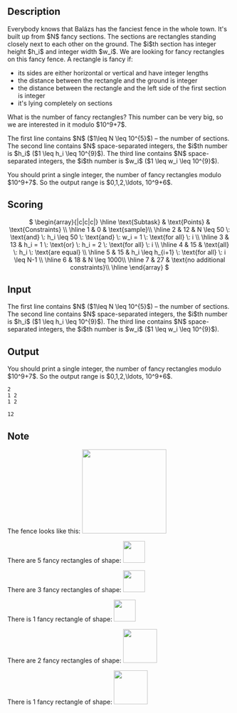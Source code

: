 ## Description

<div><p>Everybody knows that Balázs has the fanciest fence in the whole town. It's built up from $N$ fancy sections. The sections are rectangles standing closely next to each other on the ground. The $i$th section has integer height $h_i$ and integer width $w_i$.  We are looking for fancy rectangles on this fancy fence.  A rectangle is fancy if: </p><ul> <li> its sides are either horizontal or vertical and have integer lengths </li><li> the distance between the rectangle and the ground is integer </li><li> the distance between the rectangle and the left side of the first section is integer </li><li> it's lying completely on sections </li></ul> What is the number of fancy rectangles?  This number can be very big, so we are interested in it modulo $10^9+7$.</div><div class="input-specification"><p>The first line contains $N$ ($1\leq N \leq 10^{5}$) – the number of sections.  The second line contains $N$ space-separated integers, the $i$th number is $h_i$ ($1 \leq h_i \leq 10^{9}$).  The third line contains $N$ space-separated integers, the $i$th number is $w_i$ ($1 \leq w_i \leq 10^{9}$).</p></div><div class="output-specification"><p>You should print a single integer, the number of fancy rectangles modulo $10^9+7$. So the output range is $0,1,2,\ldots, 10^9+6$.</p></div><div><h2>Scoring</h2><center> $ \begin{array}{|c|c|c|} \hline \text{Subtask} &amp; \text{Points} &amp; \text{Constraints} \\ \hline 1 &amp; 0 &amp; \text{sample}\\ \hline 2 &amp; 12 &amp; N \leq 50 \: \text{and} \: h_i \leq 50 \: \text{and} \: w_i = 1 \: \text{for all} \: i \\ \hline 3 &amp; 13 &amp; h_i = 1 \: \text{or} \: h_i = 2 \: \text{for all} \: i \\ \hline 4 &amp; 15 &amp; \text{all} \: h_i \: \text{are equal} \\ \hline 5 &amp; 15 &amp; h_i \leq h_{i+1} \: \text{for all} \: i \leq N-1 \\ \hline 6 &amp; 18 &amp; N \leq 1000\\ \hline 7 &amp; 27 &amp; \text{no additional constraints}\\ \hline \end{array} $</center></div>

## Input

<p>The first line contains $N$ ($1\leq N \leq 10^{5}$) – the number of sections.  The second line contains $N$ space-separated integers, the $i$th number is $h_i$ ($1 \leq h_i \leq 10^{9}$).  The third line contains $N$ space-separated integers, the $i$th number is $w_i$ ($1 \leq w_i \leq 10^{9}$).</p>

## Output

<p>You should print a single integer, the number of fancy rectangles modulo $10^9+7$. So the output range is $0,1,2,\ldots, 10^9+6$.</p>





```input1
2
1 2
1 2
```




```output1
12
```



## Note

<p>The fence looks like this:  <img class="tex-graphics" height="189px" src="file://wExjeNTI.png" style="max-width: 100.0%;max-height: 100.0%;"></p><p>There are 5 fancy rectangles of shape:  <img class="tex-graphics" height="49px" src="file://2ltLc7Lj.png" style="max-width: 100.0%;max-height: 100.0%;"></p><p>There are 3 fancy rectangles of shape:  <img class="tex-graphics" height="49px" src="file://jV0FBJJE.png" style="max-width: 100.0%;max-height: 100.0%;"></p><p>There is 1 fancy rectangle of shape:  <img class="tex-graphics" height="49px" src="file://waiwFejq.png" style="max-width: 100.0%;max-height: 100.0%;"></p><p>There are 2 fancy rectangles of shape:  <img class="tex-graphics" height="76px" src="file://gmdgpIrZ.png" style="max-width: 100.0%;max-height: 100.0%;"></p><p>There is 1 fancy rectangle of shape:  <img class="tex-graphics" height="76px" src="file://2Rdgn50m.png" style="max-width: 100.0%;max-height: 100.0%;"></p>

